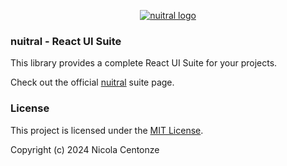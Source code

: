 <p align="center">
  <a href="https://nuitral.github.io/">
    <img src="https://avatars.githubusercontent.com/u/174748587?s=96&v=4" alt="nuitral logo">
  </a>
</p>

<h3>nuitral - React UI Suite</h3>
<p>This library provides a complete React UI Suite for your projects.</p>

Check out the official [nuitral](https://nuitral.github.io) suite page.

### License

This project is licensed under the [MIT License](https://github.com/nuitral/react-ui-suite/blob/main/LICENSE).


Copyright (c) 2024 Nicola Centonze
 